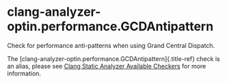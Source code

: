 # clang-analyzer-optin.performance.GCDAntipattern

Check for performance anti-patterns when using Grand Central Dispatch.

The [clang-analyzer-optin.performance.GCDAntipattern]{.title-ref} check
is an alias, please see [Clang Static Analyzer Available
Checkers](https://clang.llvm.org/docs/analyzer/checkers.html#optin-performance-gcdantipattern)
for more information.
